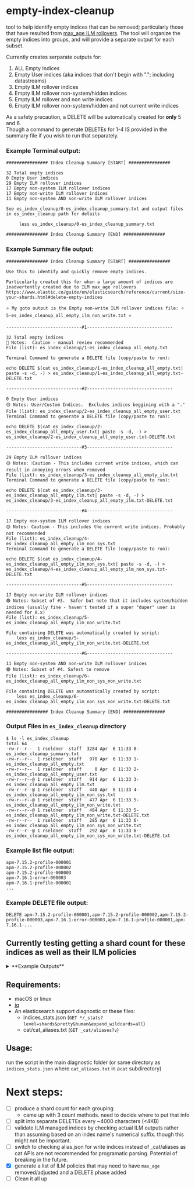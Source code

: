 # empty-index-cleanup
 tool to help identify empty indices that can be removed; particularly those that have resulted from [max_age ILM rollovers](https://www.elastic.co/guide/en/elasticsearch/reference/current/size-your-shards.html#delete-empty-indices).
 The tool will organize the empty indices into groups, and will provide a separate output for each subset.

Currently creates serparate outputs for:
1. ALL Empty Indices
2. Empty User indices (aka indices that don't begin with "."; including datastreams)
3. Empty ILM rollover indices
4. Empty ILM rollover non-system/hidden indices
5. Empty ILM rollover and non write indices
6. Empty ILM rollover non-system/hidden and not current write indices

As a safety precaution, a DELETE will be automatically created for **only** 5 and 6.  
Though a command to generate DELETEs for 1-4 IS provided in the summary file if you wish to run that separately. 

### Example Terminal output:
```
################ Index Cleanup Summary [START] ################

32 Total empty indices
0 Empty User indices
29 Empty ILM rollover indices
17 Empty non-system ILM rollover indices
17 Empty non-write ILM rollover indices
11 Empty non-system AND non-write ILM rollover indices

See es_index_cleanup/0-es_index_cleanup_summary.txt and output files in es_index_cleanup path for details

	 less es_index_cleanup/0-es_index_cleanup_summary.txt

################ Index Cleanup Summary [END] ################
```
### Example Summary file output:
```
################ Index Cleanup Summary [START] ################

Use this to identify and quickly remove empty indices.

Particularly created this for when a large amount of indices are inadvertently created due to ILM max_age rollovers
https://www.elastic.co/guide/en/elasticsearch/reference/current/size-your-shards.html#delete-empty-indices

⭐ My goto output is the Empty non-write ILM rollover indices file: ⭐ 5-es_index_cleanup_all_empty_ilm_non_write.txt ⭐

-----------------------------#1---------------------------------

32 Total empty indices
🛑 Notes:  Caution - manual review recommended
File (list): es_index_cleanup/1-es_index_cleanup_all_empty.txt

Terminal Command to generate a DELETE file (copy/paste to run):

echo DELETE $(cat es_index_cleanup/1-es_index_cleanup_all_empty.txt| paste -s -d, -) > es_index_cleanup/1-es_index_cleanup_all_empty.txt-DELETE.txt

-----------------------------#2---------------------------------

0 Empty User indices
🟡 Notes: User/Custom Indices.  Excludes indices beggining with a "."
File (list): es_index_cleanup/2-es_index_cleanup_all_empty_user.txt
Terminal Command to generate a DELETE file (copy/paste to run):

echo DELETE $(cat es_index_cleanup/2-es_index_cleanup_all_empty_user.txt| paste -s -d, -) > es_index_cleanup/2-es_index_cleanup_all_empty_user.txt-DELETE.txt

-----------------------------#3---------------------------------

29 Empty ILM rollover indices
🟡 Notes: ❕Caution - This includes current write indices, which can result in annoying errors when removed
File (list): es_index_cleanup/3-es_index_cleanup_all_empty_ilm.txt
Terminal Command to generate a DELETE file (copy/paste to run):

echo DELETE $(cat es_index_cleanup/3-es_index_cleanup_all_empty_ilm.txt| paste -s -d, -) > es_index_cleanup/3-es_index_cleanup_all_empty_ilm.txt-DELETE.txt

-----------------------------#4---------------------------------

17 Empty non-system ILM rollover indices
🟡 Notes: Caution - This includes the current write indices. Probably not recommended 
File (list): es_index_cleanup/4-es_index_cleanup_all_empty_ilm_non_sys.txt
Terminal Command to generate a DELETE file (copy/paste to run):

echo DELETE $(cat es_index_cleanup/4-es_index_cleanup_all_empty_ilm_non_sys.txt| paste -s -d, -) > es_index_cleanup/4-es_index_cleanup_all_empty_ilm_non_sys.txt-DELETE.txt

-----------------------------#5---------------------------------

17 Empty non-write ILM rollover indices
🟢 Notes: Subset of #3.  Safer but note that it includes system/hidden indices (usually fine - haven't tested if a super "duper" user is needed for 8.x)
File (list): es_index_cleanup/5-es_index_cleanup_all_empty_ilm_non_write.txt

File containing DELETE was automatically created by script:
	less es_index_cleanup/5-es_index_cleanup_all_empty_ilm_non_write.txt-DELETE.txt

-----------------------------#6---------------------------------

11 Empty non-system AND non-write ILM rollover indices
🟢 Notes: Subset of #4. Safest to remove
File (list): es_index_cleanup/6-es_index_cleanup_all_empty_ilm_non_sys_non_write.txt

File containing DELETE was automatically created by script:
	less es_index_cleanup/6-es_index_cleanup_all_empty_ilm_non_sys_non_write.txt-DELETE.txt

################ Index Cleanup Summary [END] ################

```
### Output Files in `es_index_cleanup` directory
```
$ ls -l es_index_cleanup 
total 64
-rw-r--r--  1 rseldner  staff  3284 Apr  6 11:33 0-es_index_cleanup_summary.txt
-rw-r--r--  1 rseldner  staff   970 Apr  6 11:33 1-es_index_cleanup_all_empty.txt
-rw-r--r--  1 rseldner  staff     0 Apr  6 11:33 2-es_index_cleanup_all_empty_user.txt
-rw-r--r--@ 1 rseldner  staff   914 Apr  6 11:33 3-es_index_cleanup_all_empty_ilm.txt
-rw-r--r--@ 1 rseldner  staff   440 Apr  6 11:33 4-es_index_cleanup_all_empty_ilm_non_sys.txt
-rw-r--r--@ 1 rseldner  staff   477 Apr  6 11:33 5-es_index_cleanup_all_empty_ilm_non_write.txt
-rw-r--r--@ 1 rseldner  staff   484 Apr  6 11:33 5-es_index_cleanup_all_empty_ilm_non_write.txt-DELETE.txt
-rw-r--r--  1 rseldner  staff   285 Apr  6 11:33 6-es_index_cleanup_all_empty_ilm_non_sys_non_write.txt
-rw-r--r--@ 1 rseldner  staff   292 Apr  6 11:33 6-es_index_cleanup_all_empty_ilm_non_sys_non_write.txt-DELETE.txt
```
### Example list file output:
```
apm-7.15.2-profile-000001
apm-7.15.2-profile-000002
apm-7.15.2-profile-000003
apm-7.16.1-error-000003
apm-7.16.1-profile-000001
...
```
### Example DELETE file output:
```
DELETE apm-7.15.2-profile-000001,apm-7.15.2-profile-000002,apm-7.15.2-profile-000003,apm-7.16.1-error-000003,apm-7.16.1-profile-000001,apm-7.16.1-...
```

## Currently testing getting a shard count for these indices as well as their ILM policies

<details>
<summary> **Example Outputs**</summary>
	
```
##### 💰 Total Shards Savings (cluster wide) [START] 💰 #####

1 - Shard count Method 1 (total_count in indices_stats.json) - might take several seconds.  This will count total assigned shards. Unfortunately, this might be empty depending on the diag and cluster version
100

#########

2 - Shard count Method 2 (calculation of P & R columns cat_indices) - This will count total configured shards; so unassigned shards will be included in the count
100

#########

3 - Used shard count Method 3 (count of index name in shards.json - 1 instance = 1 shard). This will count total configured shards; so unassigned shards will be included in the count
100


###### 💰 Total Shards Savings (cluster wide) [END] 💰 ######



################# ILM POLICY REVIEW [START] #################

Consider adjusting the rollover max_age or Delete phase min_age in the following ILM Policies

.siem-signals-default
(1 empty rollover indices found)
	 Rollover max_age: 	 30d
	 Delete min_age: 	


apm-rollover-30-days
(110 empty rollover indices found)
	 Rollover max_age: 	 30d
	 Delete min_age: 	

################# ILM POLICY REVIEW [END] #################
```
	
</details>

## Requirements:
- macOS or linux
- [jq](https://stedolan.github.io/jq/download/)
- An elasticsearch support diagnostic or these files:
  - indices_stats.json (`GET */_stats?level=shards&pretty&human&expand_wildcards=all`)
  - cat/cat_aliases.txt (`GET _cat/aliases?v`)

## Usage:
run the script in the main diagnostic folder (or same directory as `indices_stats.json` where `cat_aliases.txt` in a`cat` subdirectory)

# Next steps:
- [ ] produce a shard count for each grouping
  - came up with 3 count methods.  need to decide where to put that info
- [ ] split into separate DELETEs every ~4000 characters (<4KB)
- [ ] validate ILM managed indices by checking actual ILM outputs rather than assuming based on an index name's numerical suffix.  though this might not be important.
- [ ] switch to checking alias.json for write indices instead of _cat/aliases as cat APIs are not recommended for programatic parsing.  Potential of breaking in the future.
- [X] generate a list of ILM policies that may need to have `max_age` removed/adjusted and a DELETE phase added
- [ ] Clean it all up
